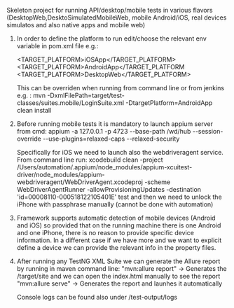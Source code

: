 Skeleton project for running API/desktop/mobile tests in various flavors (DesktopWeb,DesktoSimulatedMobileWeb, mobile Android/iOS, real devices simulatos and also native apps and mobile web)

1. In order to define the platform to run edit/choose the relevant env variable in pom.xml file e.g.:

   <TARGET_PLATFORM>iOSApp</TARGET_PLATFORM>
   <TARGET_PLATFORM>AndroidApp</TARGET_PLATFORM
   <TARGET_PLATFORM>DesktopWeb</TARGET_PLATFORM>

   This can be overriden when running from command line or from jenkins e.g. :
   mvn -DxmlFilePath=target/test-classes/suites.mobile/LoginSuite.xml -DtargetPlatform=AndroidApp clean install

2. Before running mobile tests it is mandatory to launch appium server from cmd:
   appium -a 127.0.0.1 -p 4723 --base-path /wd/hub --session-override --use-plugins=relaxed-caps --relaxed-security

   Specifically for iOS we need to launch also the webdriveragent service. From command line run:
   xcodebuild clean -project /Users/automation/.appium/node_modules/appium-xcuitest-driver/node_modules/appium-webdriveragent/WebDriverAgent.xcodeproj -scheme WebDriverAgentRunner -allowProvisioningUpdates -destination 'id=00008110-000518122105401E' test
   and then we need to unlock the iPhone with passphrase manually (cannot be done with automation)

3. Framework supports automatic detection of mobile devices (Android and iOS) so provided that on the running machine there is one Android and one iPhone,
   there is no reason to provide specific device information. In a different case if we have more and we want to explicit define a device we can provide the relevant
   info in the property files.

4. After running any TestNG XML Suite we can generate the Allure report by running in maven command line:
   "mvn:allure report" -> Generates the /target/site and we can open the index.html manually to see the report
   "mvn:allure serve" -> Generates the report and launhes it automatically

   Console logs can be found also under /test-output/logs


